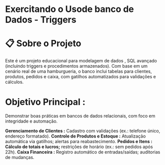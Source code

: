 # Exercitando o Usode banco de Dados - Triggers

# 📋 Sobre o Projeto
Este é um projeto educacional para modelagem de dados , SQL avançado (incluindo triggers e procedimentos armazenados). Com base em um cenário real de uma hamburgueria, o banco inclui tabelas para clientes, produtos, pedidos e caixa, com gatilhos automatizados para validações e cálculos. 

# Objetivo Principal : 
Demonstrar boas práticas em bancos de dados relacionais, com foco em integridade e automação.

**Gerenciamento de Clientes :** Cadastro com validações (ex.: telefone único, endereço formatado).
**Controle de Produtos e Estoque :** Atualização automática via gatilhos; alertas para reabastecimento.
**Pedidos e Itens : Cálculo de totais e lucros;** restrições de horário (ex.: sem pedidos após 22h).
**Caixa Financeira :** Registro automático de entradas/saídas; auditorias de mudanças.
